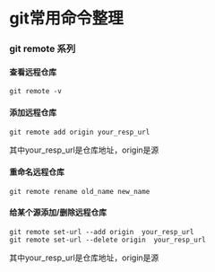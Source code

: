 # git常用命令整理 
 

### git remote 系列

#### 查看远程仓库
```git bash
git remote -v
```
#### 添加远程仓库
```git bash
git remote add origin your_resp_url
```
其中your_resp_url是仓库地址，origin是源

#### 重命名远程仓库
```git bash
git remote rename old_name new_name
```

#### 给某个源添加/删除远程仓库
``` git bash 
git remote set-url --add origin  your_resp_url
git remote set-url --delete origin  your_resp_url
```
其中your_resp_url是仓库地址，origin是源

